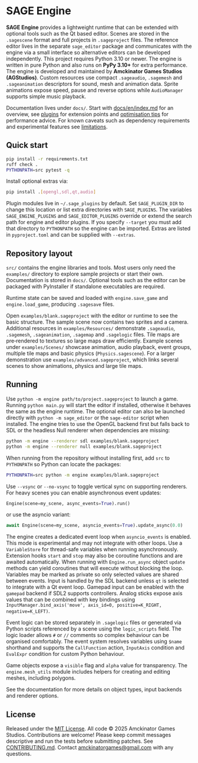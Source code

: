 # SAGE Engine

**SAGE Engine** provides a lightweight runtime that can be extended with optional tools such as the Qt based editor. Scenes are stored in the `.sagescene` format and full projects in `.sageproject` files. The reference editor lives in the separate ``sage_editor`` package and communicates with the engine via a small interface so alternative editors can be developed independently.
This project requires Python 3.10 or newer. The engine is written in pure
Python and also runs on **PyPy 3.10+** for extra performance.
The engine is developed and maintained by **Amckinator Games Studios (AGStudios)**.
Custom resources use compact `.sageaudio`, `.sagemesh` and `.sageanimation` descriptors for sound, mesh and animation data.
Sprite animations expose speed, pause and reverse options while ``AudioManager`` supports simple music playback.

Documentation lives under `docs/`. Start with [docs/en/index.md](docs/en/index.md) for an overview, see [plugins](docs/en/plugins.md) for extension points and [optimisation tips](docs/en/optimisation.md) for performance advice.
For known caveats such as dependency requirements and experimental features see
[limitations](docs/en/limitations.md).

## Quick start
```bash
pip install -r requirements.txt
ruff check .
PYTHONPATH=src pytest -q
```
Install optional extras via:
```bash
pip install .[opengl,sdl,qt,audio]
```
Plugin modules live in `~/.sage_plugins` by default. Set `SAGE_PLUGIN_DIR` to
change this location or list extra directories with `SAGE_PLUGINS`. The
variables `SAGE_ENGINE_PLUGINS` and `SAGE_EDITOR_PLUGINS` override or extend the
search path for engine and editor plugins.
If you specify ``--target`` you must add that directory to ``PYTHONPATH`` so the
engine can be imported.
Extras are listed in ``pyproject.toml`` and can be supplied with ``--extras``.

## Repository layout
``src/`` contains the engine libraries and tools. Most users only need the
``examples/`` directory to explore sample projects or start their own.
Documentation is stored in ``docs/``. Optional tools such as the editor can be
packaged with PyInstaller if standalone executables are required.

Runtime state can be saved and loaded with `engine.save_game` and
`engine.load_game`, producing `.sagesave` files.

Open `examples/blank.sageproject` with the editor or runtime to see the basic structure. The sample scene now contains two sprites and a camera. Additional resources in `examples/Resources/` demonstrate `.sageaudio`, `.sagemesh`, `.sageanimation`, `.sagemap` and `.sagelogic` files. Tile maps are pre‑rendered to textures so large maps draw efficiently. Example scenes under `examples/Scenes/` showcase animation, audio playback, event groups, multiple tile maps and basic physics (`Physics.sagescene`).
For a larger demonstration use `examples/advanced.sageproject`, which links several scenes to show animations, physics and large tile maps.

## Running
Use `python -m engine path/to/project.sageproject` to launch a game. Running `python main.py` will start the editor if installed, otherwise it behaves the same as the engine runtime. The optional editor can also be launched directly with `python -m sage_editor` or the `sage-editor` script when installed. The engine tries to use the OpenGL backend first but falls back to SDL or the headless Null renderer when dependencies are missing:
```bash
python -m engine --renderer sdl examples/blank.sageproject
python -m engine --renderer null examples/blank.sageproject
```
When running from the repository without installing first, add ``src`` to
``PYTHONPATH`` so Python can locate the packages:
```bash
PYTHONPATH=src python -m engine examples/blank.sageproject
```
Use `--vsync` or `--no-vsync` to toggle vertical sync on supporting renderers.
For heavy scenes you can enable asynchronous event updates:
```python
Engine(scene=my_scene, async_events=True).run()
```
or use the asyncio variant:
```python
await Engine(scene=my_scene, asyncio_events=True).update_async(0.0)
```
The engine creates a dedicated event loop when ``asyncio_events`` is enabled.
This mode is experimental and may not integrate with other loops.
Use a ``VariableStore`` for thread-safe variables when running asynchronously.
Extension hooks ``start`` and ``stop`` may also be coroutine functions and are
awaited automatically. When running with ``Engine.run_async`` object ``update``
methods can yield coroutines that will execute without blocking the loop.
Variables may be marked as private so only selected values are shared between
events. Input is handled by the SDL backend unless `qt` is selected to integrate
with a Qt event loop.
Gamepad input can be enabled with the `gamepad` backend if SDL2 supports controllers.
Analog sticks expose axis values that can be combined with key bindings using
`InputManager.bind_axis('move', axis_id=0, positive=K_RIGHT, negative=K_LEFT)`.

Event logic can be stored separately in `.sagelogic` files or generated via
Python scripts referenced by a scene using the `logic_scripts` field. The
logic loader allows `#` or `//` comments so complex behaviour can be organised
comfortably. The event system resolves variables using `$name` shorthand and
supports the `CallFunction` action, `InputAxis` condition and `EvalExpr`
condition for custom Python behaviour.

Game objects expose a `visible` flag and `alpha` value for transparency. The
`engine.mesh_utils` module includes helpers for creating and editing meshes,
including polygons.

See the documentation for more details on object types, input backends and renderer options.

## License
Released under the [MIT License](LICENSE). All code © 2025 Amckinator Games Studios.
Contributions are welcome! Please keep commit messages descriptive and run the tests before submitting patches. See [CONTRIBUTING.md](CONTRIBUTING.md).
Contact <amckinatorgames@gmail.com> with any questions.
